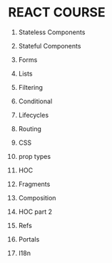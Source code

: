 # REACT COURSE

1. Stateless Components
2. Stateful Components
3. Forms
4. Lists
5. Filtering
7. Conditional
8. Lifecycles
9. Routing
10. CSS
1. prop types
3. HOC
4. Fragments
5. Composition

1. HOC part 2
1. Refs
1. Portals
2. I18n
